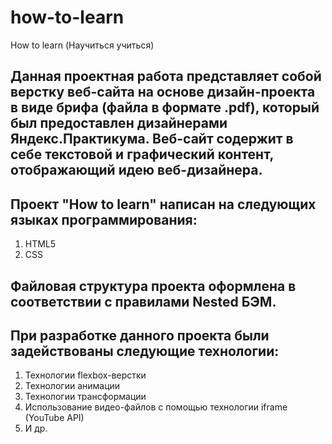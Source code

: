 # how-to-learn
How to learn (Научиться учиться)
## Данная проектная работа представляет собой верстку веб-сайта на основе дизайн-проекта в виде брифа (файла в формате .pdf), который был предоставлен дизайнерами Яндекс.Практикума. Веб-сайт содержит в себе текстовой и графический контент, отображающий идею веб-дизайнера.
## Проект "How to learn" написан на следующих языках программирования:
1. HTML5
2. CSS
## Файловая структура проекта оформлена в соответствии с правилами Nested БЭМ.
## При разработке данного проекта были задействованы следующие технологии:
1. Технологии flexbox-верстки
2. Технологии анимации
3. Технологии трансформации
4. Использование видео-файлов с помощью технологии iframe (YouTube API)
5. И др.
